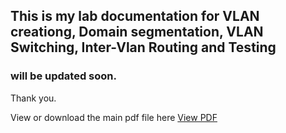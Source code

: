 ## This is my lab documentation for VLAN creationg, Domain segmentation, VLAN Switching, Inter-Vlan Routing and Testing

### will be updated soon. 

Thank you.


View or download the main pdf file here 
[View PDF](https://my-network-journal.s3.us-east-1.amazonaws.com/Configuration+Approach+and+Steps+Taken.pdf)
